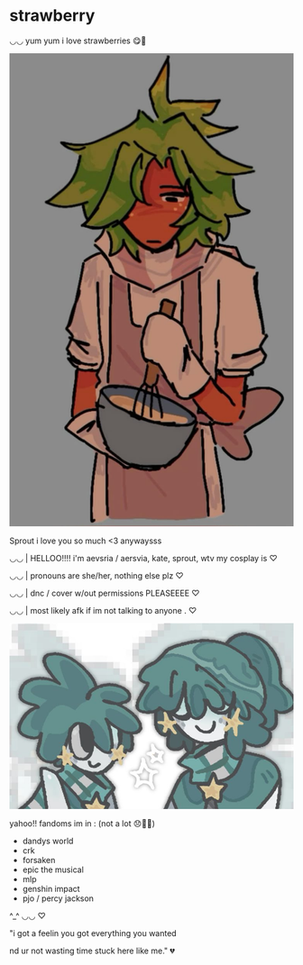 # strawberry 

◡◡ yum yum i love strawberries 😋🍓

![image alt](https://github.com/aevsria/hi/blob/main/hmm.jpg?raw=true)

Sprout i love you so much <3 anywaysss

◡◡ | HELLOO!!!! i'm aevsria / aersvia, kate, sprout, wtv my cosplay is ♡


◡◡ | pronouns are she/her, nothing else plz ♡


◡◡ | dnc / cover w/out permissions PLEASEEEE ♡ 


◡◡ | most likely afk if im not talking to anyone . ♡

![image alt](https://github.com/aevsria/hi/blob/main/s%20s%20s%20s.jpg?raw=true)

yahoo!! fandoms im in : (not a lot 😞🙏🏻)
- dandys world
- crk
- forsaken
- epic the musical
- mlp
- genshin impact
- pjo / percy jackson

^_^ ◡◡ ♡

"i got a feelin you got everything you wanted

nd ur not wasting time stuck here like me." 💔
